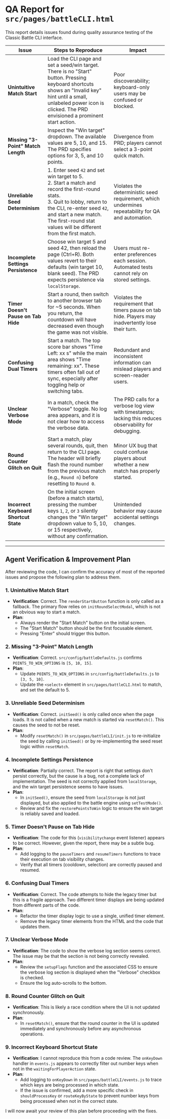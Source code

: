 # QA Report for `src/pages/battleCLI.html`

This report details issues found during quality assurance testing of the Classic Battle CLI interface.

| Issue                                        | Steps to Reproduce                                                                                                                                                                                                                                                                                              | Impact                                                                                              |
| -------------------------------------------- | --------------------------------------------------------------------------------------------------------------------------------------------------------------------------------------------------------------------------------------------------------------------------------------------------------------- | --------------------------------------------------------------------------------------------------- |
| **Unintuitive Match Start**                  | Load the CLI page and set a seed/win target. There is no "Start" button. Pressing keyboard shortcuts shows an "Invalid key" hint until a small, unlabeled power icon is clicked. The PRD envisioned a prominent start action.                                                                                    | Poor discoverability; keyboard-only users may be confused or blocked.                               |
| **Missing "3-Point" Match Length**           | Inspect the "Win target" dropdown. The available values are 5, 10, and 15. The PRD specifies options for 3, 5, and 10 points.                                                                                                                                                                                     | Divergence from PRD; players cannot select a 3-point quick match.                                   |
| **Unreliable Seed Determinism**              | 1. Enter seed `42` and set win target to 5. <br> 2. Start a match and record the first-round stats. <br> 3. Quit to lobby, return to the CLI, re-enter seed `42`, and start a new match. <br> The first-round stat values will be different from the first match.                                                     | Violates the deterministic seed requirement, which undermines repeatability for QA and automation.    |
| **Incomplete Settings Persistence**          | Choose win target 5 and seed 42, then reload the page (Ctrl+R). Both values revert to their defaults (win target 10, blank seed). The PRD expects persistence via `localStorage`.                                                                                                                                 | Users must re-enter preferences each session. Automated tests cannot rely on stored settings.       |
| **Timer Doesn't Pause on Tab Hide**          | Start a round, then switch to another browser tab for ~5 seconds. When you return, the countdown will have decreased even though the game was not visible.                                                                                                                                                       | Violates the requirement that timers pause on tab hide. Players may inadvertently lose their turn. |
| **Confusing Dual Timers**                    | Start a match. The top score bar shows "Time Left: xx s" while the main area shows "Time remaining: xx". These timers often fall out of sync, especially after toggling help or switching tabs.                                                                                                                  | Redundant and inconsistent information can mislead players and screen-reader users.                 |
| **Unclear Verbose Mode**                     | In a match, check the "Verbose" toggle. No log area appears, and it is not clear how to access the verbose data.                                                                                                                                                                                                | The PRD calls for a verbose log view with timestamps; lacking this reduces observability for debugging. |
| **Round Counter Glitch on Quit**             | Start a match, play several rounds, quit, then return to the CLI page. The header will briefly flash the round number from the previous match (e.g., `Round n`) before resetting to `Round 0`.                                                                                                                   | Minor UX bug that could confuse players about whether a new match has properly started.             |
| **Incorrect Keyboard Shortcut State**        | On the initial screen (before a match starts), pressing the number keys `1`, `2`, or `3` silently changes the "Win target" dropdown value to 5, 10, or 15 respectively, without any confirmation.                                                                                                                  | Unintended behavior may cause accidental settings changes.                                          |

---

## Agent Verification & Improvement Plan

After reviewing the code, I can confirm the accuracy of most of the reported issues and propose the following plan to address them.

### 1. Unintuitive Match Start

*   **Verification**: Correct. The `renderStartButton` function is only called as a fallback. The primary flow relies on `initRoundSelectModal`, which is not an obvious way to start a match.
*   **Plan**:
    *   Always render the "Start Match" button on the initial screen.
    *   The "Start Match" button should be the first focusable element.
    *   Pressing "Enter" should trigger this button.

### 2. Missing "3-Point" Match Length

*   **Verification**: Correct. `src/config/battleDefaults.js` confirms `POINTS_TO_WIN_OPTIONS` is `[5, 10, 15]`.
*   **Plan**:
    *   Update `POINTS_TO_WIN_OPTIONS` in `src/config/battleDefaults.js` to `[3, 5, 10]`.
    *   Update the `<select>` element in `src/pages/battleCLI.html` to match, and set the default to 5.

### 3. Unreliable Seed Determinism

*   **Verification**: Correct. `initSeed()` is only called once when the page loads. It is not called when a new match is started via `resetMatch()`. This causes the seed to not be reset.
*   **Plan**:
    *   Modify `resetMatch()` in `src/pages/battleCLI/init.js` to re-initialize the seed by calling `initSeed()` or by re-implementing the seed reset logic within `resetMatch`.

### 4. Incomplete Settings Persistence

*   **Verification**: Partially correct. The report is right that settings don't persist correctly, but the cause is a bug, not a complete lack of implementation. The seed is not correctly applied from `localStorage`, and the win target persistence seems to have issues.
*   **Plan**:
    *   In `initSeed()`, ensure the seed from `localStorage` is not just displayed, but also applied to the battle engine using `setTestMode()`.
    *   Review and fix the `restorePointsToWin` logic to ensure the win target is reliably saved and loaded.

### 5. Timer Doesn't Pause on Tab Hide

*   **Verification**: The code for this (`visibilitychange` event listener) appears to be correct. However, given the report, there may be a subtle bug.
*   **Plan**:
    *   Add logging to the `pauseTimers` and `resumeTimers` functions to trace their execution on tab visibility changes.
    *   Verify that all timers (cooldown, selection) are correctly paused and resumed.

### 6. Confusing Dual Timers

*   **Verification**: Correct. The code attempts to hide the legacy timer but this is a fragile approach. Two different timer displays are being updated from different parts of the code.
*   **Plan**:
    *   Refactor the timer display logic to use a single, unified timer element.
    *   Remove the legacy timer elements from the HTML and the code that updates them.

### 7. Unclear Verbose Mode

*   **Verification**: The code to show the verbose log section seems correct. The issue may be that the section is not being correctly revealed.
*   **Plan**:
    *   Review the `setupFlags` function and the associated CSS to ensure the verbose log section is displayed when the "Verbose" checkbox is checked.
    *   Ensure the log auto-scrolls to the bottom.

### 8. Round Counter Glitch on Quit

*   **Verification**: This is likely a race condition where the UI is not updated synchronously.
*   **Plan**:
    *   In `resetMatch()`, ensure that the round counter in the UI is updated immediately and synchronously before any asynchronous operations.

### 9. Incorrect Keyboard Shortcut State

*   **Verification**: I cannot reproduce this from a code review. The `onKeyDown` handler in `events.js` appears to correctly filter out number keys when not in the `waitingForPlayerAction` state.
*   **Plan**:
    *   Add logging to `onKeyDown` in `src/pages/battleCLI/events.js` to trace which keys are being processed in which state.
    *   If the issue is confirmed, add a more specific check in `shouldProcessKey` or `routeKeyByState` to prevent number keys from being processed when not in the correct state.

I will now await your review of this plan before proceeding with the fixes.